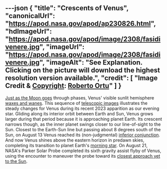 ---json
{
  "title": "Crescents of Venus",
  "canonicalUrl": "https://apod.nasa.gov/apod/ap230826.html",
  "hdImageUrl": "https://apod.nasa.gov/apod/image/2308/fasidivenere.jpg",
  "imageUrl": "https://apod.nasa.gov/apod/image/2308/fasidivenere.jpg",
  "imageAlt": "See Explanation. Clicking on the picture will download the highest resolution version available.",
  "credit": [
    "Image Credit & [Copyright](https://apod.nasa.gov/apod/lib/about_apod.html#srapply): [Roberto Ortu](https://www.flickr.com/photos/194524290@N05/)"
  ]
}
---

[Just as the Moon goes](https://en.wikipedia.org/wiki/Galileo_Galilei#Phases_of_Venus) through phases, Venus' visible sunlit hemisphere [waxes and wanes](https://solarsystem.nasa.gov/resources/482/galileos-phases-of-venus-and-other-planets/). This sequence of [telescopic images](https://www.flickr.com/photos/194524290@N05/53120589281/) illustrates the steady changes for Venus during its recent 2023 apparition as our evening star. Gliding along its interior orbit between Earth and Sun, Venus grows larger during that period because it is approaching planet Earth. Its crescent narrows though, as the inner planet swings closer to our line-of-sight to the Sun. Closest to the Earth-Sun line but passing about 8 degrees south of the Sun, on August 13 Venus reached its (non-judgmental) [inferior conjunction](https://earthsky.org/astronomy-essentials/inferior-conjunction-venus-between-sun-and-earth/). And now Venus shines above the eastern horizon in predawn skies, completing its transition to planet Earth's [morning star](https://history.nasa.gov/SP-424/ch1.htm). On August 21, NASA's Parker Solar Probe completed its sixth gravity assist flyby of Venus, using the encounter to maneuver the probe toward its [closest approach yet to the Sun](https://blogs.nasa.gov/parkersolarprobe/2023/08/23/venus-flyby-sends-parker-solar-probe-toward-record-setting-flights-around-the-sun/).
